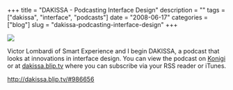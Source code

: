 +++
title = "DAKISSA - Podcasting Interface Design"
description = ""
tags = ["dakissa", "interface", "podcasts"]
date = "2008-06-17"
categories = ["blog"]
slug = "dakissa-podcasting-interface-design"
+++



  <div class="notebook-screenshot"><a href="http://dakissa.blip.tv/#986656"><img src="/media/bluga/wt4857f2679cec5.jpg"/></a></div><p>Victor Lombardi of Smart Experience and I begin DAKISSA, a podcast that looks at innovations in interface design. You can view the podcast on <a href="../podcast/index.html">Konigi</a> or at <a href="http://dakissa.blip.tv/">dakissa.blip.tv</a> where you can subscribe via your RSS reader or iTunes.</p>
    
  <a href="http://dakissa.blip.tv/#986656">http://dakissa.blip.tv/#986656</a>
